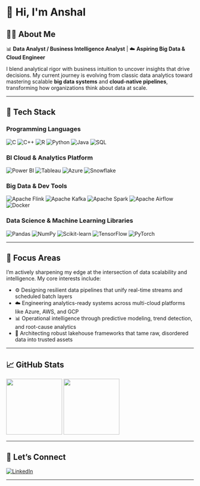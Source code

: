 # 👋 Hi, I'm Anshal

## 👨‍💻 About Me

📊 **Data Analyst / Business Intelligence Analyst** | ☁️ **Aspiring Big Data & Cloud Engineer**

I blend analytical rigor with business intuition to uncover insights that drive decisions. My current journey is evolving from classic data analytics toward mastering scalable **big data systems** and **cloud-native pipelines**, transforming how organizations think about data at scale.

---

## 🚀 Tech Stack

### Programming Languages

![C](https://img.shields.io/badge/C-F2C811?style=for-the-badge&logo=c&logoColor=white)
![C++](https://img.shields.io/badge/C++-F2C811?style=for-the-badge&logo=c%2B%2B&logoColor=white)
![R](https://img.shields.io/badge/R-F2C811?style=for-the-badge&logo=r&logoColor=white)
![Python](https://img.shields.io/badge/Python-F2C811?style=for-the-badge&logo=python&logoColor=white)
![Java](https://img.shields.io/badge/Java-F2C811?style=for-the-badge&logo=java&logoColor=white)
![SQL](https://img.shields.io/badge/SQL-F2C811?style=for-the-badge&logo=postgresql&logoColor=white)

### BI Cloud & Analytics Platform

![Power BI](https://img.shields.io/badge/PowerBI-F2C811?style=for-the-badge&logo=powerbi&logoColor=white)
![Tableau](https://img.shields.io/badge/Tableau-F2C811?style=for-the-badge&logo=tableau&logoColor=white)
![Azure](https://img.shields.io/badge/Azure-F2C811?style=for-the-badge&logo=microsoft&logoColor=white)
![Snowflake](https://img.shields.io/badge/Snowflake-F2C811?style=for-the-badge&logo=snowflake&logoColor=white)

### Big Data & Dev Tools

![Apache Flink](https://img.shields.io/badge/Apache%20Flink-F2C811?style=for-the-badge&logo=apacheflink&logoColor=white)
![Apache Kafka](https://img.shields.io/badge/Apache%20Kafka-F2C811?style=for-the-badge&logo=apachekafka&logoColor=white)
![Apache Spark](https://img.shields.io/badge/Apache%20Spark-F2C811?style=for-the-badge&logo=apachespark&logoColor=white)
![Apache Airflow](https://img.shields.io/badge/Apache%20Airflow-F2C811?style=for-the-badge&logo=apacheairflow&logoColor=white)
![Docker](https://img.shields.io/badge/Docker-F2C811?style=for-the-badge&logo=docker&logoColor=white)

### Data Science & Machine Learning Libraries

![Pandas](https://img.shields.io/badge/Pandas-F2C811?style=for-the-badge&logo=pandas&logoColor=white)
![NumPy](https://img.shields.io/badge/NumPy-F2C811?style=for-the-badge&logo=numpy&logoColor=white)
![Scikit-learn](https://img.shields.io/badge/Scikit--Learn-F2C811?style=for-the-badge&logo=scikit-learn&logoColor=white)
![TensorFlow](https://img.shields.io/badge/TensorFlow-F2C811?style=for-the-badge&logo=tensorflow&logoColor=white)
![PyTorch](https://img.shields.io/badge/PyTorch-F2C811?style=for-the-badge&logo=pytorch&logoColor=white)

--- 
## 🎯 Focus Areas

I’m actively sharpening my edge at the intersection of data scalability and intelligence. My core interests include:
- ⚙️ Designing resilient data pipelines that unify real-time streams and scheduled batch layers
- ☁️ Engineering analytics-ready systems across multi-cloud platforms like Azure, AWS, and GCP
- 📊 Operational intelligence through predictive modeling, trend detection, and root-cause analytics
- 🧱 Architecting robust lakehouse frameworks that tame raw, disordered data into trusted assets

---

## 📈 GitHub Stats

<p align="left">
  <img src="https://github-readme-stats.vercel.app/api?username=anshalchopra&show_icons=true&theme=radical" height="150" />
  <img src="https://github-readme-stats.vercel.app/api/top-langs/?username=anshalchopra&layout=compact&theme=radical" height="150"/>
</p>

---

## 🤝 Let’s Connect

[![LinkedIn](https://img.shields.io/badge/LinkedIn-Anshal-blue?style=flat&logo=linkedin)](https://linkedin.com/in/anshalc)

---
